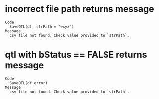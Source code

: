 # incorrect file path returns message

    Code
      SaveQTL(df, strPath = "wxyz")
    Message
      csv file not found. Check value provided to `strPath`.

# qtl with bStatus == FALSE returns message

    Code
      SaveQTL(df_error)
    Message
      csv file not found. Check value provided to `strPath`.

